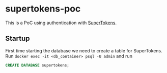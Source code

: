# supertokens-poc

This is a PoC using authentication with [SuperTokens](https://supertokens.com/).

## Startup

First time starting the database we need to create a table for SuperTokens. Run
`docker exec -it <db_container> psql -U admin` and run

```sql
CREATE DATABASE supertokens;
```
